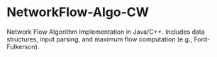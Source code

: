 # NetworkFlow-Algo-CW
Network Flow Algorithm Implementation in Java/C++. Includes data structures, input parsing, and maximum flow computation (e.g., Ford-Fulkerson).
